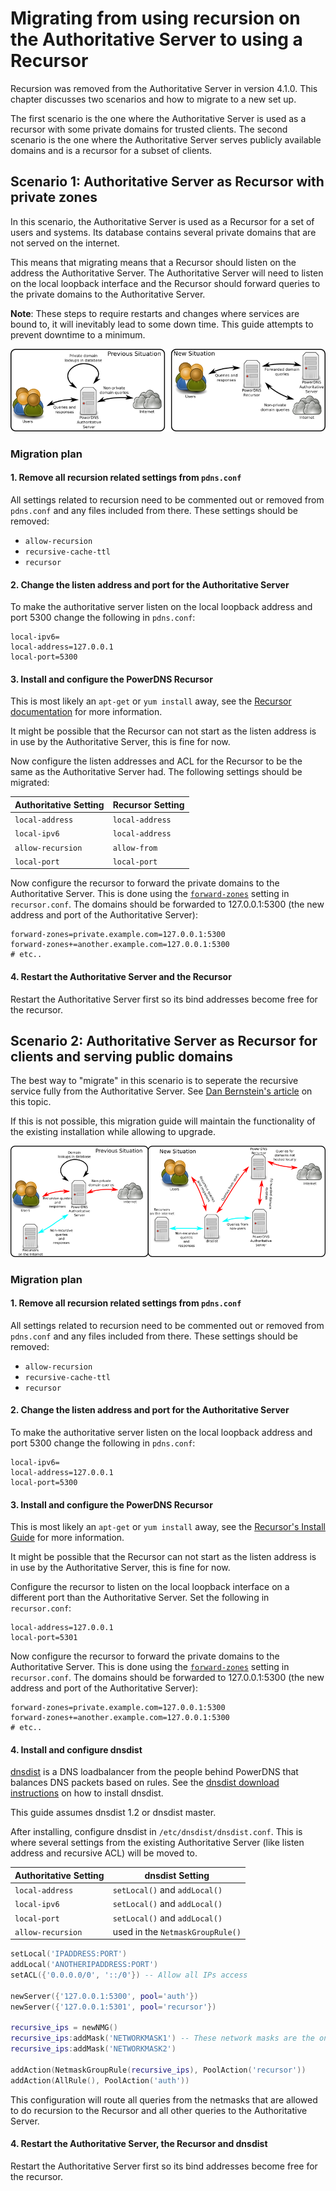 # Migrating from using recursion on the Authoritative Server to using a Recursor
Recursion was removed from the Authoritative Server in version 4.1.0.
This chapter discusses two scenarios and how to migrate to a new set up.

The first scenario is the one where the Authoritative Server is used as a recursor with some private domains for trusted clients.
The second scenario is the one where the Authoritative Server serves publicly available domains and is a recursor for a subset of clients.

## Scenario 1: Authoritative Server as Recursor with private zones

In this scenario, the Authoritative Server is used as a Recursor for a set of users and systems.
Its database contains several private domains that are not served on the internet.

This means that migrating means that a Recursor should listen on the address the Authoritative Server.
The Authoritative Server will need to listen on the local loopback interface and the Recursor should forward queries to the private domains to the Authoritative Server.

**Note**: These steps to require restarts and changes where services are bound to, it will inevitably lead to some down time. This guide attempts to prevent downtime to a minimum.

![](400-410-recursor-scenario-1.png)

### Migration plan

#### 1. Remove all recursion related settings from `pdns.conf`

All settings related to recursion need to be commented out or removed from `pdns.conf` and any files included from there.
These settings should be removed:

* `allow-recursion`
* `recursive-cache-ttl`
* `recursor`

#### 2. Change the listen address and port for the Authoritative Server

To make the authoritative server listen on the local loopback address and port 5300 change the following in `pdns.conf`:

```
local-ipv6=
local-address=127.0.0.1
local-port=5300
```

#### 3. Install and configure the PowerDNS Recursor

This is most likely an `apt-get` or `yum install` away, see the [Recursor documentation](../recursor/index.md) for more information.

It might be possible that the Recursor can not start as the listen address is in use by the Authoritative Server, this is fine for now.

Now configure the listen addresses and ACL for the Recursor to be the same as the Authoritative Server had.
The following settings should be migrated:

| Authoritative Setting | Recursor Setting |
|-----------------------|------------------|
| `local-address`       | `local-address`  |
| `local-ipv6`          | `local-address`  |
| `allow-recursion`     | `allow-from`     |
| `local-port`          | `local-port`     |

Now configure the recursor to forward the private domains to the Authoritative Server.
This is done using the [`forward-zones`](../recursor/settings.md#forward-zones) setting in `recursor.conf`.
The domains should be forwarded to 127.0.0.1:5300 (the new address and port of the Authoritative Server):

```
forward-zones=private.example.com=127.0.0.1:5300
forward-zones+=another.example.com=127.0.0.1:5300
# etc..
```

#### 4. Restart the Authoritative Server and the Recursor

Restart the Authoritative Server first so its bind addresses become free for the recursor.

## Scenario 2: Authoritative Server as Recursor for clients and serving public domains

The best way to "migrate" in this scenario is to seperate the recursive service fully from the Authoritative Server.
See [Dan Bernstein's article](http://cr.yp.to/djbdns/separation.html) on this topic.

If this is not possible, this migration guide will maintain the functionality of the existing installation while allowing to upgrade.

![](400-410-recursor-scenario-2.png)

### Migration plan

#### 1. Remove all recursion related settings from `pdns.conf`

All settings related to recursion need to be commented out or removed from `pdns.conf` and any files included from there.
These settings should be removed:

* `allow-recursion`
* `recursive-cache-ttl`
* `recursor`

#### 2. Change the listen address and port for the Authoritative Server

To make the authoritative server listen on the local loopback address and port 5300 change the following in `pdns.conf`:

```
local-ipv6=
local-address=127.0.0.1
local-port=5300
```

#### 3. Install and configure the PowerDNS Recursor

This is most likely an `apt-get` or `yum install` away, see the [Recursor's Install Guide](../recursor/install.md) for more information.

It might be possible that the Recursor can not start as the listen address is in use by the Authoritative Server, this is fine for now.

Configure the recursor to listen on the local loopback interface on a different port than the Authoritative Server.
Set the following in `recursor.conf`:

```
local-address=127.0.0.1
local-port=5301
```

Now configure the recursor to forward the private domains to the Authoritative Server.
This is done using the [`forward-zones`](../recursor/settings.md#forward-zones) setting in `recursor.conf`.
The domains should be forwarded to 127.0.0.1:5300 (the new address and port of the Authoritative Server):

```
forward-zones=private.example.com=127.0.0.1:5300
forward-zones+=another.example.com=127.0.0.1:5300
# etc..
```

#### 4. Install and configure dnsdist

[dnsdist](http://dnsdist.org) is a DNS loadbalancer from the people behind PowerDNS that balances DNS packets based on rules.
See the [dnsdist download instructions](http://dnsdist.org/download/) on how to install dnsdist.

This guide assumes dnsdist 1.2 or dnsdist master.

After installing, configure dnsdist in `/etc/dnsdist/dnsdist.conf`.
This is where several settings from the existing Authoritative Server (like listen address and recursive ACL) will be moved to.

| Authoritative Setting | dnsdist Setting                  |
|-----------------------|----------------------------------|
| `local-address`       | `setLocal()` and `addLocal()`    |
| `local-ipv6`          | `setLocal()` and `addLocal()`    |
| `local-port`          | `setLocal()` and `addLocal()`    |
| `allow-recursion`     | used in the `NetmaskGroupRule()` |

```lua
setLocal('IPADDRESS:PORT')
addLocal('ANOTHERIPADDRESS:PORT')
setACL({'0.0.0.0/0', '::/0'}) -- Allow all IPs access

newServer({'127.0.0.1:5300', pool='auth'})
newServer({'127.0.0.1:5301', pool='recursor'})

recursive_ips = newNMG()
recursive_ips:addMask('NETWORKMASK1') -- These network masks are the ones from allow-recursion in the Authoritative Server
recursive_ips:addMask('NETWORKMASK2')

addAction(NetmaskGroupRule(recursive_ips), PoolAction('recursor'))
addAction(AllRule(), PoolAction('auth'))
```

This configuration will route all queries from the netmasks that are allowed to do recursion to the Recursor and all other queries to the Authoritative Server.

#### 4. Restart the Authoritative Server, the Recursor and dnsdist

Restart the Authoritative Server first so its bind addresses become free for the recursor.

